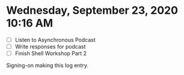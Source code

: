 # Wednesday, September 23, 2020 10:16 AM
- [ ] Listen to Asynchronous Podcast
- [ ] Write responses for podcast
- [ ] Finish Shell Workshop Part 2

Signing-on making this log entry.